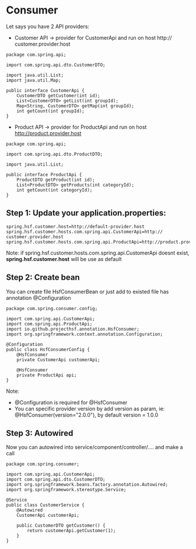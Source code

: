 # Consumer

Let says you have 2 API providers:

- Customer API -> provider for CustomerApi and run on host http:// customer.provider.host

```
package com.spring.api;

import com.spring.api.dto.CustomerDTO;

import java.util.List;
import java.util.Map;

public interface CustomerApi {
    CustomerDTO getCustomer(int id);
    List<CustomerDTO> getList(int groupId);
    Map<String, CustomerDTO> getMap(int groupId);
    int getCount(int groupId);
}
```
- Product API -> provider for ProductApi and run on host http://product.provider.host
```
package com.spring.api;

import com.spring.api.dto.ProductDTO;

import java.util.List;

public interface ProductApi {
    ProductDTO getProduct(int id);
    List<ProductDTO> getProducts(int categoryId);
    int getCount(int categoryId);
}
```

## Step 1: Update your application.properties:
```
spring.hsf.customer.host=http://default-provider.host
spring.hsf.customer.hosts.com.spring.api.CustomerApi=http:// customer.provider.host
spring.hsf.customer.hosts.com.spring.api.ProductApi=http://product.provider.host
```

Note: 
if spring.hsf.customer.hosts.com.spring.api.CustomerApi doesnt exist, **spring.hsf.customer.host** will be use as default

## Step 2: Create bean

You can create file HsfConsumerBean or just add to existed file has annotation @Configuration
```
package com.spring.consumer.config;

import com.spring.api.CustomerApi;
import com.spring.api.ProductApi;
import io.github.projecthsf.annotation.HsfConsumer;
import org.springframework.context.annotation.Configuration;

@Configuration
public class HsfConsumerConfig {
    @HsfConsumer
    private CustomerApi customerApi;
    
    @HsfConsumer
    private ProductApi api;
}
```

Note: 

- @Configuration is required for @HsfConsumer
- You can specific provider version by add version as param, ie: @HsfConsumer(version="2.0.0"), by default version = 1.0.0

## Step 3: Autowired

Now you can autowired into service/component/controller/.... and make a call
```
package com.spring.consumer;

import com.spring.api.CustomerApi;
import com.spring.api.dto.CustomerDTO;
import org.springframework.beans.factory.annotation.Autowired;
import org.springframework.stereotype.Service;

@Service
public class CustomerService {
    @Autowired
    CustomerApi customerApi;
    
    public CustomerDTO getCustomer() {
        return customerApi.getCustomer(1);
    }
}
```
